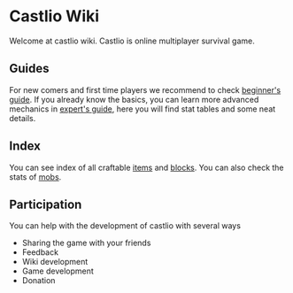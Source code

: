 # Castlio Wiki

Welcome at castlio wiki. Castlio is online multiplayer survival game.

## Guides
For new comers and first time players we recommend to check [beginner's guide](beginners_guide.md).
If you already know the basics, you can learn more
advanced mechanics in [expert's guide](experts_guide.md), here you will find
stat tables and some neat details.

## Index
You can see index of all craftable [items](items.md) and [blocks](blocks.md).
You can also check the stats of [mobs](mobs.md).

## Participation
You can help with the development of castlio with several ways

* Sharing the game with your friends
* Feedback
* Wiki development
* Game development
* Donation
